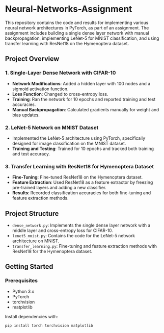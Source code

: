 # Neural-Networks-Assignment

This repository contains the code and results for implementing various neural network architectures in PyTorch, as part of an assignment. The assignment includes building a single dense layer network with manual backpropagation, implementing LeNet-5 for MNIST classification, and using transfer learning with ResNet18 on the Hymenoptera dataset.

## Project Overview

### 1. Single-Layer Dense Network with CIFAR-10
   - **Network Modifications**: Added a hidden layer with 100 nodes and a sigmoid activation function.
   - **Loss Function**: Changed to cross-entropy loss.
   - **Training**: Ran the network for 10 epochs and reported training and test accuracies.
   - **Manual Backpropagation**: Calculated gradients manually for weight and bias updates.

### 2. LeNet-5 Network on MNIST Dataset
   - Implemented the LeNet-5 architecture using PyTorch, specifically designed for image classification on the MNIST dataset.
   - **Training and Testing**: Trained for 10 epochs and tracked both training and test accuracy.

### 3. Transfer Learning with ResNet18 for Hymenoptera Dataset
   - **Fine-Tuning**: Fine-tuned ResNet18 on the Hymenoptera dataset.
   - **Feature Extraction**: Used ResNet18 as a feature extractor by freezing pre-trained layers and adding a new classifier.
   - **Results**: Recorded classification accuracies for both fine-tuning and feature extraction methods.

## Project Structure

- `dense_network.py`: Implements the single dense layer network with a middle layer and cross-entropy loss for CIFAR-10.
- `lenet5_mnist.py`: Contains the code for the LeNet-5 network architecture on MNIST.
- `transfer_learning.py`: Fine-tuning and feature extraction methods with ResNet18 for the Hymenoptera dataset.

## Getting Started

### Prerequisites
- Python 3.x
- PyTorch
- torchvision
- matplotlib

Install dependencies with:
```bash
pip install torch torchvision matplotlib
